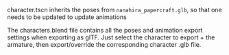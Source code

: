character.tscn inherits the poses from `nanahira_papercraft.glb`, so that one needs to be updated to update animations

The characters.blend file contains all the poses and animation export settings when exporting as glTF. Just select the character to export + the armature, then export/override the corresponding character .glb file.

